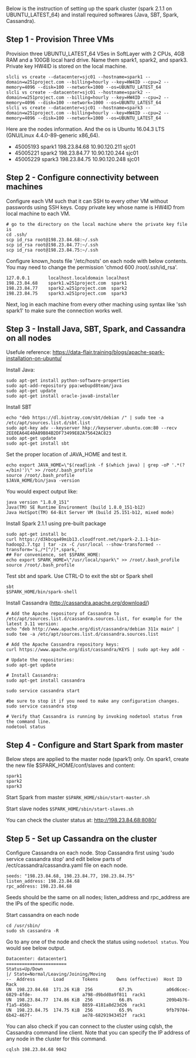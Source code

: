 Below is the instruction of setting up the spark cluster (spark 2.1.1 on UBUNTU_LATEST_64) and install required softwares (Java, SBT, Spark, Cassandra).

## Step 1 - Provision Three VMs
Provision three UBUNTU_LATEST_64 VSes in SoftLayer with 2 CPUs, 4GB RAM and a 100GB local hard drive. Name them spark1, spark2, and spark3.
Private key HW4ID is stored on the local machine.
```
slcli vs create --datacenter=sjc01 --hostname=spark1 --domain=w251project.com --billing=hourly --key=HW4ID --cpu=2 --memory=4096 --disk=100 --network=1000 --os=UBUNTU_LATEST_64
slcli vs create --datacenter=sjc01 --hostname=spark2 --domain=w251project.com --billing=hourly --key=HW4ID --cpu=2 --memory=4096 --disk=100 --network=1000 --os=UBUNTU_LATEST_64
slcli vs create --datacenter=sjc01 --hostname=spark3 --domain=w251project.com --billing=hourly --key=HW4ID --cpu=2 --memory=4096 --disk=100 --network=1000 --os=UBUNTU_LATEST_64
```
Here are the nodes information. And the os is Ubuntu 16.04.3 LTS (GNU/Linux 4.4.0-89-generic x86_64).

- 45005193  spark1   198.23.84.68     10.90.120.211  sjc01
- 45005221  spark2   198.23.84.77     10.90.120.244  sjc01
- 45005229  spark3   198.23.84.75     10.90.120.248  sjc01

## Step 2 - Configure connectivity between machines
Configure each VM such that it can SSH to every other VM without passwords using SSH keys.
Copy private key whose name is HW4ID from local machine to each VM.
```
# go to the directory on the local machine where the private key file is
cd .ssh/
scp id_rsa root@198.23.84.68:~/.ssh
scp id_rsa root@198.23.84.77:~/.ssh
scp id_rsa root@198.23.84.75:~/.ssh
```

Configure known_hosts file '/etc/hosts' on each node with below contents. You may need to change the permission 'chmod 600 /root/.ssh/id_rsa'.
```
127.0.0.1 		localhost.localdomain localhost
198.23.84.68	spark1.w251project.com	spark1
198.23.84.77	spark2.w251project.com	spark2
198.23.84.75	spark3.w251project.com	spark3
```
Next, log in each machine from every other maching using syntax like 'ssh spark1' to make sure the connection works well.

## Step 3 - Install Java, SBT, Spark, and Cassandra on all nodes
Usefule reference: https://data-flair.training/blogs/apache-spark-installation-on-ubuntu/

Install Java:
```
sudo apt-get install python-software-properties
sudo apt-add-repository ppa:webupd8team/java
sudo apt-get update
sudo apt-get install oracle-java8-installer
```

Install SBT
```
echo "deb https://dl.bintray.com/sbt/debian /" | sudo tee -a /etc/apt/sources.list.d/sbt.list
sudo apt-key adv --keyserver hkp://keyserver.ubuntu.com:80 --recv 2EE0EA64E40A89B84B2DF73499E82A75642AC823
sudo apt-get update
sudo apt-get install sbt
```

Set the proper location of JAVA_HOME and test it.
```
echo export JAVA_HOME=\"$(readlink -f $(which java) | grep -oP '.*(?=/bin)')\" >> /root/.bash_profile
source /root/.bash_profile
$JAVA_HOME/bin/java -version
```
You would expect output like:
```
java version "1.8.0_151"
Java(TM) SE Runtime Environment (build 1.8.0_151-b12)
Java HotSpot(TM) 64-Bit Server VM (build 25.151-b12, mixed mode)
```
 
Install Spark 2.1.1 using pre-built package
```
sudo apt-get install bc
curl https://d3kbcqa49mib13.cloudfront.net/spark-2.1.1-bin-hadoop2.7.tgz | tar -zx -C /usr/local --show-transformed --transform='s,/*[^/]*,spark,'
## For convenience, set $SPARK_HOME:
echo export SPARK_HOME=\"/usr/local/spark\" >> /root/.bash_profile
source /root/.bash_profile
```

Test sbt and spark. Use CTRL-D to exit the sbt or Spark shell
```
sbt
$SPARK_HOME/bin/spark-shell
```

Install Cassandra 
(http://cassandra.apache.org/download/)
```
# Add the Apache repository of Cassandra to /etc/apt/sources.list.d/cassandra.sources.list, for example for the latest 3.11 version:
echo "deb http://www.apache.org/dist/cassandra/debian 311x main" | sudo tee -a /etc/apt/sources.list.d/cassandra.sources.list

# Add the Apache Cassandra repository keys:
curl https://www.apache.org/dist/cassandra/KEYS | sudo apt-key add -

# Update the repositories:
sudo apt-get update

# Install Cassandra:
sudo apt-get install cassandra

sudo service cassandra start

#be sure to stop it if you need to make any configuration changes.
sudo service cassandra stop

# Verify that Cassandra is running by invoking nodetool status from the command line.
nodetool status
```

## Step 4 - Configure and Start Spark from master
Below steps are applied to the master node (spark1) only.
On spark1, create the new file  $SPARK_HOME/conf/slaves  and content:
```
spark1
spark2
spark3
```
Start Spark from master
`$SPARK_HOME/sbin/start-master.sh`

Start slave nodes
`$SPARK_HOME/sbin/start-slaves.sh`

You can check the cluster status at: http://198.23.84.68:8080/

## Step 5 - Set up Cassandra on the cluster
Configure Cassandra on each node. 
Stop Cassandra first using 'sudo service cassandra stop' and edit below parts of /ect/cassandra/cassandra.yaml file on each node.
```
seeds: "198.23.84.68, 198.23.84.77, 198.23.84.75" 
listen_address: 198.23.84.68 
rpc_address: 198.23.84.68
```
Seeds should be the same on all nodes; listen_address and rpc_address are the IPs of the specific node.

Start cassandra on each node
```
cd /usr/sbin/
sudo sh cassandra -R
```

Go to any one of the node and check the status using `nodetool status`. You would see below output.
```
Datacenter: datacenter1
=======================
Status=Up/Down
|/ State=Normal/Leaving/Joining/Moving
--  Address       Load       Tokens       Owns (effective)  Host ID                                                  Rack
UN  198.23.84.68  171.26 KiB  256          67.3%             a06d6cec-6829-4fde-                   a798-d9bdd0a9f811  rack1
UN  198.23.84.77  174.86 KiB  256          66.8%             209b4b76-f1a5-456b-                   8859-4181a8d23d26  rack1
UN  198.23.84.75  174.75 KiB  256          65.9%             9fb79704-6b42-467f-                   ae78-68291943452f  rack1
```

You can also check if you can connect to the cluster using cqlsh, the Cassandra command line client. Note that you can specify the IP address of any node in the cluster for this command.
```
cqlsh 198.23.84.68 9042
```
